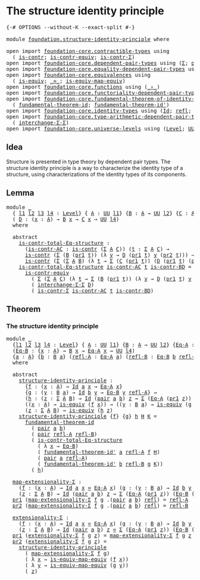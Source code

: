 # The structure identity principle

<pre class="Agda"><a id="45" class="Symbol">{-#</a> <a id="49" class="Keyword">OPTIONS</a> <a id="57" class="Pragma">--without-K</a> <a id="69" class="Pragma">--exact-split</a> <a id="83" class="Symbol">#-}</a>

<a id="88" class="Keyword">module</a> <a id="95" href="foundation.structure-identity-principle.html" class="Module">foundation.structure-identity-principle</a> <a id="135" class="Keyword">where</a>

<a id="142" class="Keyword">open</a> <a id="147" class="Keyword">import</a> <a id="154" href="foundation-core.contractible-types.html" class="Module">foundation-core.contractible-types</a> <a id="189" class="Keyword">using</a>
  <a id="197" class="Symbol">(</a> <a id="199" href="foundation-core.contractible-types.html#992" class="Function">is-contr</a><a id="207" class="Symbol">;</a> <a id="209" href="foundation-core.contractible-types.html#3297" class="Function">is-contr-equiv</a><a id="223" class="Symbol">;</a> <a id="225" href="foundation-core.contractible-types.html#6252" class="Function">is-contr-Σ</a><a id="235" class="Symbol">)</a>
<a id="237" class="Keyword">open</a> <a id="242" class="Keyword">import</a> <a id="249" href="foundation-core.dependent-pair-types.html" class="Module">foundation-core.dependent-pair-types</a> <a id="286" class="Keyword">using</a> <a id="292" class="Symbol">(</a><a id="293" href="foundation-core.dependent-pair-types.html#502" class="Record">Σ</a><a id="294" class="Symbol">;</a> <a id="296" href="foundation-core.dependent-pair-types.html#575" class="InductiveConstructor">pair</a><a id="300" class="Symbol">;</a> <a id="302" href="foundation-core.dependent-pair-types.html#592" class="Field">pr1</a><a id="305" class="Symbol">;</a> <a id="307" href="foundation-core.dependent-pair-types.html#604" class="Field">pr2</a><a id="310" class="Symbol">)</a>
<a id="312" class="Keyword">open</a> <a id="317" class="Keyword">import</a> <a id="324" href="foundation-core.equality-dependent-pair-types.html" class="Module">foundation-core.equality-dependent-pair-types</a> <a id="370" class="Keyword">using</a> <a id="376" class="Symbol">(</a><a id="377" href="foundation-core.equality-dependent-pair-types.html#1194" class="Function">pair-eq-Σ</a><a id="386" class="Symbol">)</a>
<a id="388" class="Keyword">open</a> <a id="393" class="Keyword">import</a> <a id="400" href="foundation-core.equivalences.html" class="Module">foundation-core.equivalences</a> <a id="429" class="Keyword">using</a>
  <a id="437" class="Symbol">(</a> <a id="439" href="foundation-core.equivalences.html#1542" class="Function">is-equiv</a><a id="447" class="Symbol">;</a> <a id="449" href="foundation-core.equivalences.html#1607" class="Function Operator">_≃_</a><a id="452" class="Symbol">;</a> <a id="454" href="foundation-core.equivalences.html#1862" class="Function">is-equiv-map-equiv</a><a id="472" class="Symbol">)</a>
<a id="474" class="Keyword">open</a> <a id="479" class="Keyword">import</a> <a id="486" href="foundation-core.functions.html" class="Module">foundation-core.functions</a> <a id="512" class="Keyword">using</a> <a id="518" class="Symbol">(</a><a id="519" href="foundation-core.functions.html#407" class="Function Operator">_∘_</a><a id="522" class="Symbol">)</a>
<a id="524" class="Keyword">open</a> <a id="529" class="Keyword">import</a> <a id="536" href="foundation-core.functoriality-dependent-pair-types.html" class="Module">foundation-core.functoriality-dependent-pair-types</a> <a id="587" class="Keyword">using</a> <a id="593" class="Symbol">(</a><a id="594" href="foundation-core.functoriality-dependent-pair-types.html#2434" class="Function">map-Σ</a><a id="599" class="Symbol">)</a>
<a id="601" class="Keyword">open</a> <a id="606" class="Keyword">import</a> <a id="613" href="foundation-core.fundamental-theorem-of-identity-types.html" class="Module">foundation-core.fundamental-theorem-of-identity-types</a> <a id="667" class="Keyword">using</a>
  <a id="675" class="Symbol">(</a> <a id="677" href="foundation-core.fundamental-theorem-of-identity-types.html#1888" class="Function">fundamental-theorem-id</a><a id="699" class="Symbol">;</a> <a id="701" href="foundation-core.fundamental-theorem-of-identity-types.html#2160" class="Function">fundamental-theorem-id&#39;</a><a id="724" class="Symbol">)</a>
<a id="726" class="Keyword">open</a> <a id="731" class="Keyword">import</a> <a id="738" href="foundation-core.identity-types.html" class="Module">foundation-core.identity-types</a> <a id="769" class="Keyword">using</a> <a id="775" class="Symbol">(</a><a id="776" href="foundation-core.identity-types.html#1754" class="Datatype">Id</a><a id="778" class="Symbol">;</a> <a id="780" href="foundation-core.identity-types.html#1807" class="InductiveConstructor">refl</a><a id="784" class="Symbol">;</a> <a id="786" href="foundation-core.identity-types.html#5747" class="Function">tr</a><a id="788" class="Symbol">)</a>
<a id="790" class="Keyword">open</a> <a id="795" class="Keyword">import</a> <a id="802" href="foundation-core.type-arithmetic-dependent-pair-types.html" class="Module">foundation-core.type-arithmetic-dependent-pair-types</a> <a id="855" class="Keyword">using</a>
  <a id="863" class="Symbol">(</a> <a id="865" href="foundation-core.type-arithmetic-dependent-pair-types.html#8847" class="Function">interchange-Σ-Σ</a><a id="880" class="Symbol">)</a>
<a id="882" class="Keyword">open</a> <a id="887" class="Keyword">import</a> <a id="894" href="foundation-core.universe-levels.html" class="Module">foundation-core.universe-levels</a> <a id="926" class="Keyword">using</a> <a id="932" class="Symbol">(</a><a id="933" href="Agda.Primitive.html#597" class="Postulate">Level</a><a id="938" class="Symbol">;</a> <a id="940" href="foundation-core.universe-levels.html#222" class="Primitive">UU</a><a id="942" class="Symbol">)</a>
</pre>
## Idea

Structure is presented in type theory by dependent pair types. The structure identity principle is a way to characterize the identity type of a structure, using characterizations of the identity types of its components.

## Lemma

<pre class="Agda"><a id="1197" class="Keyword">module</a> <a id="1204" href="foundation.structure-identity-principle.html#1204" class="Module">_</a>
  <a id="1208" class="Symbol">{</a> <a id="1210" href="foundation.structure-identity-principle.html#1210" class="Bound">l1</a> <a id="1213" href="foundation.structure-identity-principle.html#1213" class="Bound">l2</a> <a id="1216" href="foundation.structure-identity-principle.html#1216" class="Bound">l3</a> <a id="1219" href="foundation.structure-identity-principle.html#1219" class="Bound">l4</a> <a id="1222" class="Symbol">:</a> <a id="1224" href="Agda.Primitive.html#597" class="Postulate">Level</a><a id="1229" class="Symbol">}</a> <a id="1231" class="Symbol">{</a> <a id="1233" href="foundation.structure-identity-principle.html#1233" class="Bound">A</a> <a id="1235" class="Symbol">:</a> <a id="1237" href="foundation-core.universe-levels.html#222" class="Primitive">UU</a> <a id="1240" href="foundation.structure-identity-principle.html#1210" class="Bound">l1</a><a id="1242" class="Symbol">}</a> <a id="1244" class="Symbol">{</a><a id="1245" href="foundation.structure-identity-principle.html#1245" class="Bound">B</a> <a id="1247" class="Symbol">:</a> <a id="1249" href="foundation.structure-identity-principle.html#1233" class="Bound">A</a> <a id="1251" class="Symbol">→</a> <a id="1253" href="foundation-core.universe-levels.html#222" class="Primitive">UU</a> <a id="1256" href="foundation.structure-identity-principle.html#1213" class="Bound">l2</a><a id="1258" class="Symbol">}</a> <a id="1260" class="Symbol">{</a><a id="1261" href="foundation.structure-identity-principle.html#1261" class="Bound">C</a> <a id="1263" class="Symbol">:</a> <a id="1265" href="foundation.structure-identity-principle.html#1233" class="Bound">A</a> <a id="1267" class="Symbol">→</a> <a id="1269" href="foundation-core.universe-levels.html#222" class="Primitive">UU</a> <a id="1272" href="foundation.structure-identity-principle.html#1216" class="Bound">l3</a><a id="1274" class="Symbol">}</a>
  <a id="1278" class="Symbol">(</a> <a id="1280" href="foundation.structure-identity-principle.html#1280" class="Bound">D</a> <a id="1282" class="Symbol">:</a> <a id="1284" class="Symbol">(</a><a id="1285" href="foundation.structure-identity-principle.html#1285" class="Bound">x</a> <a id="1287" class="Symbol">:</a> <a id="1289" href="foundation.structure-identity-principle.html#1233" class="Bound">A</a><a id="1290" class="Symbol">)</a> <a id="1292" class="Symbol">→</a> <a id="1294" href="foundation.structure-identity-principle.html#1245" class="Bound">B</a> <a id="1296" href="foundation.structure-identity-principle.html#1285" class="Bound">x</a> <a id="1298" class="Symbol">→</a> <a id="1300" href="foundation.structure-identity-principle.html#1261" class="Bound">C</a> <a id="1302" href="foundation.structure-identity-principle.html#1285" class="Bound">x</a> <a id="1304" class="Symbol">→</a> <a id="1306" href="foundation-core.universe-levels.html#222" class="Primitive">UU</a> <a id="1309" href="foundation.structure-identity-principle.html#1219" class="Bound">l4</a><a id="1311" class="Symbol">)</a>
  <a id="1315" class="Keyword">where</a>
    
  <a id="1328" class="Keyword">abstract</a>
    <a id="1341" href="foundation.structure-identity-principle.html#1341" class="Function">is-contr-total-Eq-structure</a> <a id="1369" class="Symbol">:</a>
      <a id="1377" class="Symbol">(</a><a id="1378" href="foundation.structure-identity-principle.html#1378" class="Bound">is-contr-AC</a> <a id="1390" class="Symbol">:</a> <a id="1392" href="foundation-core.contractible-types.html#992" class="Function">is-contr</a> <a id="1401" class="Symbol">(</a><a id="1402" href="foundation-core.dependent-pair-types.html#502" class="Record">Σ</a> <a id="1404" href="foundation.structure-identity-principle.html#1233" class="Bound">A</a> <a id="1406" href="foundation.structure-identity-principle.html#1261" class="Bound">C</a><a id="1407" class="Symbol">))</a> <a id="1410" class="Symbol">(</a><a id="1411" href="foundation.structure-identity-principle.html#1411" class="Bound">t</a> <a id="1413" class="Symbol">:</a> <a id="1415" href="foundation-core.dependent-pair-types.html#502" class="Record">Σ</a> <a id="1417" href="foundation.structure-identity-principle.html#1233" class="Bound">A</a> <a id="1419" href="foundation.structure-identity-principle.html#1261" class="Bound">C</a><a id="1420" class="Symbol">)</a> <a id="1422" class="Symbol">→</a>
      <a id="1430" href="foundation-core.contractible-types.html#992" class="Function">is-contr</a> <a id="1439" class="Symbol">(</a><a id="1440" href="foundation-core.dependent-pair-types.html#502" class="Record">Σ</a> <a id="1442" class="Symbol">(</a><a id="1443" href="foundation.structure-identity-principle.html#1245" class="Bound">B</a> <a id="1445" class="Symbol">(</a><a id="1446" href="foundation-core.dependent-pair-types.html#592" class="Field">pr1</a> <a id="1450" href="foundation.structure-identity-principle.html#1411" class="Bound">t</a><a id="1451" class="Symbol">))</a> <a id="1454" class="Symbol">(λ</a> <a id="1457" href="foundation.structure-identity-principle.html#1457" class="Bound">y</a> <a id="1459" class="Symbol">→</a> <a id="1461" href="foundation.structure-identity-principle.html#1280" class="Bound">D</a> <a id="1463" class="Symbol">(</a><a id="1464" href="foundation-core.dependent-pair-types.html#592" class="Field">pr1</a> <a id="1468" href="foundation.structure-identity-principle.html#1411" class="Bound">t</a><a id="1469" class="Symbol">)</a> <a id="1471" href="foundation.structure-identity-principle.html#1457" class="Bound">y</a> <a id="1473" class="Symbol">(</a><a id="1474" href="foundation-core.dependent-pair-types.html#604" class="Field">pr2</a> <a id="1478" href="foundation.structure-identity-principle.html#1411" class="Bound">t</a><a id="1479" class="Symbol">)))</a> <a id="1483" class="Symbol">→</a>
      <a id="1491" href="foundation-core.contractible-types.html#992" class="Function">is-contr</a> <a id="1500" class="Symbol">(</a><a id="1501" href="foundation-core.dependent-pair-types.html#502" class="Record">Σ</a> <a id="1503" class="Symbol">(</a><a id="1504" href="foundation-core.dependent-pair-types.html#502" class="Record">Σ</a> <a id="1506" href="foundation.structure-identity-principle.html#1233" class="Bound">A</a> <a id="1508" href="foundation.structure-identity-principle.html#1245" class="Bound">B</a><a id="1509" class="Symbol">)</a> <a id="1511" class="Symbol">(λ</a> <a id="1514" href="foundation.structure-identity-principle.html#1514" class="Bound">t</a> <a id="1516" class="Symbol">→</a> <a id="1518" href="foundation-core.dependent-pair-types.html#502" class="Record">Σ</a> <a id="1520" class="Symbol">(</a><a id="1521" href="foundation.structure-identity-principle.html#1261" class="Bound">C</a> <a id="1523" class="Symbol">(</a><a id="1524" href="foundation-core.dependent-pair-types.html#592" class="Field">pr1</a> <a id="1528" href="foundation.structure-identity-principle.html#1514" class="Bound">t</a><a id="1529" class="Symbol">))</a> <a id="1532" class="Symbol">(</a><a id="1533" href="foundation.structure-identity-principle.html#1280" class="Bound">D</a> <a id="1535" class="Symbol">(</a><a id="1536" href="foundation-core.dependent-pair-types.html#592" class="Field">pr1</a> <a id="1540" href="foundation.structure-identity-principle.html#1514" class="Bound">t</a><a id="1541" class="Symbol">)</a> <a id="1543" class="Symbol">(</a><a id="1544" href="foundation-core.dependent-pair-types.html#604" class="Field">pr2</a> <a id="1548" href="foundation.structure-identity-principle.html#1514" class="Bound">t</a><a id="1549" class="Symbol">))))</a>
    <a id="1558" href="foundation.structure-identity-principle.html#1341" class="Function">is-contr-total-Eq-structure</a> <a id="1586" href="foundation.structure-identity-principle.html#1586" class="Bound">is-contr-AC</a> <a id="1598" href="foundation.structure-identity-principle.html#1598" class="Bound">t</a> <a id="1600" href="foundation.structure-identity-principle.html#1600" class="Bound">is-contr-BD</a> <a id="1612" class="Symbol">=</a>
      <a id="1620" href="foundation-core.contractible-types.html#3297" class="Function">is-contr-equiv</a>
        <a id="1643" class="Symbol">(</a> <a id="1645" href="foundation-core.dependent-pair-types.html#502" class="Record">Σ</a> <a id="1647" class="Symbol">(</a><a id="1648" href="foundation-core.dependent-pair-types.html#502" class="Record">Σ</a> <a id="1650" href="foundation.structure-identity-principle.html#1233" class="Bound">A</a> <a id="1652" href="foundation.structure-identity-principle.html#1261" class="Bound">C</a><a id="1653" class="Symbol">)</a> <a id="1655" class="Symbol">(λ</a> <a id="1658" href="foundation.structure-identity-principle.html#1658" class="Bound">t</a> <a id="1660" class="Symbol">→</a> <a id="1662" href="foundation-core.dependent-pair-types.html#502" class="Record">Σ</a> <a id="1664" class="Symbol">(</a><a id="1665" href="foundation.structure-identity-principle.html#1245" class="Bound">B</a> <a id="1667" class="Symbol">(</a><a id="1668" href="foundation-core.dependent-pair-types.html#592" class="Field">pr1</a> <a id="1672" href="foundation.structure-identity-principle.html#1658" class="Bound">t</a><a id="1673" class="Symbol">))</a> <a id="1676" class="Symbol">(λ</a> <a id="1679" href="foundation.structure-identity-principle.html#1679" class="Bound">y</a> <a id="1681" class="Symbol">→</a> <a id="1683" href="foundation.structure-identity-principle.html#1280" class="Bound">D</a> <a id="1685" class="Symbol">(</a><a id="1686" href="foundation-core.dependent-pair-types.html#592" class="Field">pr1</a> <a id="1690" href="foundation.structure-identity-principle.html#1658" class="Bound">t</a><a id="1691" class="Symbol">)</a> <a id="1693" href="foundation.structure-identity-principle.html#1679" class="Bound">y</a> <a id="1695" class="Symbol">(</a><a id="1696" href="foundation-core.dependent-pair-types.html#604" class="Field">pr2</a> <a id="1700" href="foundation.structure-identity-principle.html#1658" class="Bound">t</a><a id="1701" class="Symbol">))))</a>
        <a id="1714" class="Symbol">(</a> <a id="1716" href="foundation-core.type-arithmetic-dependent-pair-types.html#8847" class="Function">interchange-Σ-Σ</a> <a id="1732" href="foundation.structure-identity-principle.html#1280" class="Bound">D</a><a id="1733" class="Symbol">)</a>
        <a id="1743" class="Symbol">(</a> <a id="1745" href="foundation-core.contractible-types.html#6252" class="Function">is-contr-Σ</a> <a id="1756" href="foundation.structure-identity-principle.html#1586" class="Bound">is-contr-AC</a> <a id="1768" href="foundation.structure-identity-principle.html#1598" class="Bound">t</a> <a id="1770" href="foundation.structure-identity-principle.html#1600" class="Bound">is-contr-BD</a><a id="1781" class="Symbol">)</a>
</pre>
## Theorem

### The structure identity principle

<pre class="Agda"><a id="1846" class="Keyword">module</a> <a id="1853" href="foundation.structure-identity-principle.html#1853" class="Module">_</a>
  <a id="1857" class="Symbol">{</a><a id="1858" href="foundation.structure-identity-principle.html#1858" class="Bound">l1</a> <a id="1861" href="foundation.structure-identity-principle.html#1861" class="Bound">l2</a> <a id="1864" href="foundation.structure-identity-principle.html#1864" class="Bound">l3</a> <a id="1867" href="foundation.structure-identity-principle.html#1867" class="Bound">l4</a> <a id="1870" class="Symbol">:</a> <a id="1872" href="Agda.Primitive.html#597" class="Postulate">Level</a><a id="1877" class="Symbol">}</a> <a id="1879" class="Symbol">{</a> <a id="1881" href="foundation.structure-identity-principle.html#1881" class="Bound">A</a> <a id="1883" class="Symbol">:</a> <a id="1885" href="foundation-core.universe-levels.html#222" class="Primitive">UU</a> <a id="1888" href="foundation.structure-identity-principle.html#1858" class="Bound">l1</a><a id="1890" class="Symbol">}</a> <a id="1892" class="Symbol">{</a><a id="1893" href="foundation.structure-identity-principle.html#1893" class="Bound">B</a> <a id="1895" class="Symbol">:</a> <a id="1897" href="foundation.structure-identity-principle.html#1881" class="Bound">A</a> <a id="1899" class="Symbol">→</a> <a id="1901" href="foundation-core.universe-levels.html#222" class="Primitive">UU</a> <a id="1904" href="foundation.structure-identity-principle.html#1861" class="Bound">l2</a><a id="1906" class="Symbol">}</a> <a id="1908" class="Symbol">{</a><a id="1909" href="foundation.structure-identity-principle.html#1909" class="Bound">Eq-A</a> <a id="1914" class="Symbol">:</a> <a id="1916" href="foundation.structure-identity-principle.html#1881" class="Bound">A</a> <a id="1918" class="Symbol">→</a> <a id="1920" href="foundation-core.universe-levels.html#222" class="Primitive">UU</a> <a id="1923" href="foundation.structure-identity-principle.html#1864" class="Bound">l3</a><a id="1925" class="Symbol">}</a>
  <a id="1929" class="Symbol">(</a><a id="1930" href="foundation.structure-identity-principle.html#1930" class="Bound">Eq-B</a> <a id="1935" class="Symbol">:</a> <a id="1937" class="Symbol">{</a><a id="1938" href="foundation.structure-identity-principle.html#1938" class="Bound">x</a> <a id="1940" class="Symbol">:</a> <a id="1942" href="foundation.structure-identity-principle.html#1881" class="Bound">A</a><a id="1943" class="Symbol">}</a> <a id="1945" class="Symbol">→</a> <a id="1947" href="foundation.structure-identity-principle.html#1893" class="Bound">B</a> <a id="1949" href="foundation.structure-identity-principle.html#1938" class="Bound">x</a> <a id="1951" class="Symbol">→</a> <a id="1953" href="foundation.structure-identity-principle.html#1909" class="Bound">Eq-A</a> <a id="1958" href="foundation.structure-identity-principle.html#1938" class="Bound">x</a> <a id="1960" class="Symbol">→</a> <a id="1962" href="foundation-core.universe-levels.html#222" class="Primitive">UU</a> <a id="1965" href="foundation.structure-identity-principle.html#1867" class="Bound">l4</a><a id="1967" class="Symbol">)</a>
  <a id="1971" class="Symbol">{</a><a id="1972" href="foundation.structure-identity-principle.html#1972" class="Bound">a</a> <a id="1974" class="Symbol">:</a> <a id="1976" href="foundation.structure-identity-principle.html#1881" class="Bound">A</a><a id="1977" class="Symbol">}</a> <a id="1979" class="Symbol">{</a><a id="1980" href="foundation.structure-identity-principle.html#1980" class="Bound">b</a> <a id="1982" class="Symbol">:</a> <a id="1984" href="foundation.structure-identity-principle.html#1893" class="Bound">B</a> <a id="1986" href="foundation.structure-identity-principle.html#1972" class="Bound">a</a><a id="1987" class="Symbol">}</a> <a id="1989" class="Symbol">(</a><a id="1990" href="foundation.structure-identity-principle.html#1990" class="Bound">refl-A</a> <a id="1997" class="Symbol">:</a> <a id="1999" href="foundation.structure-identity-principle.html#1909" class="Bound">Eq-A</a> <a id="2004" href="foundation.structure-identity-principle.html#1972" class="Bound">a</a><a id="2005" class="Symbol">)</a> <a id="2007" class="Symbol">(</a><a id="2008" href="foundation.structure-identity-principle.html#2008" class="Bound">refl-B</a> <a id="2015" class="Symbol">:</a> <a id="2017" href="foundation.structure-identity-principle.html#1930" class="Bound">Eq-B</a> <a id="2022" href="foundation.structure-identity-principle.html#1980" class="Bound">b</a> <a id="2024" href="foundation.structure-identity-principle.html#1990" class="Bound">refl-A</a><a id="2030" class="Symbol">)</a>
  <a id="2034" class="Keyword">where</a>

  <a id="2043" class="Keyword">abstract</a>
    <a id="2056" href="foundation.structure-identity-principle.html#2056" class="Function">structure-identity-principle</a> <a id="2085" class="Symbol">:</a>
      <a id="2093" class="Symbol">{</a><a id="2094" href="foundation.structure-identity-principle.html#2094" class="Bound">f</a> <a id="2096" class="Symbol">:</a> <a id="2098" class="Symbol">(</a><a id="2099" href="foundation.structure-identity-principle.html#2099" class="Bound">x</a> <a id="2101" class="Symbol">:</a> <a id="2103" href="foundation.structure-identity-principle.html#1881" class="Bound">A</a><a id="2104" class="Symbol">)</a> <a id="2106" class="Symbol">→</a> <a id="2108" href="foundation-core.identity-types.html#1754" class="Datatype">Id</a> <a id="2111" href="foundation.structure-identity-principle.html#1972" class="Bound">a</a> <a id="2113" href="foundation.structure-identity-principle.html#2099" class="Bound">x</a> <a id="2115" class="Symbol">→</a> <a id="2117" href="foundation.structure-identity-principle.html#1909" class="Bound">Eq-A</a> <a id="2122" href="foundation.structure-identity-principle.html#2099" class="Bound">x</a><a id="2123" class="Symbol">}</a>
      <a id="2131" class="Symbol">{</a><a id="2132" href="foundation.structure-identity-principle.html#2132" class="Bound">g</a> <a id="2134" class="Symbol">:</a> <a id="2136" class="Symbol">(</a><a id="2137" href="foundation.structure-identity-principle.html#2137" class="Bound">y</a> <a id="2139" class="Symbol">:</a> <a id="2141" href="foundation.structure-identity-principle.html#1893" class="Bound">B</a> <a id="2143" href="foundation.structure-identity-principle.html#1972" class="Bound">a</a><a id="2144" class="Symbol">)</a> <a id="2146" class="Symbol">→</a> <a id="2148" href="foundation-core.identity-types.html#1754" class="Datatype">Id</a> <a id="2151" href="foundation.structure-identity-principle.html#1980" class="Bound">b</a> <a id="2153" href="foundation.structure-identity-principle.html#2137" class="Bound">y</a> <a id="2155" class="Symbol">→</a> <a id="2157" href="foundation.structure-identity-principle.html#1930" class="Bound">Eq-B</a> <a id="2162" href="foundation.structure-identity-principle.html#2137" class="Bound">y</a> <a id="2164" href="foundation.structure-identity-principle.html#1990" class="Bound">refl-A</a><a id="2170" class="Symbol">}</a> <a id="2172" class="Symbol">→</a>
      <a id="2180" class="Symbol">(</a><a id="2181" href="foundation.structure-identity-principle.html#2181" class="Bound">h</a> <a id="2183" class="Symbol">:</a> <a id="2185" class="Symbol">(</a><a id="2186" href="foundation.structure-identity-principle.html#2186" class="Bound">z</a> <a id="2188" class="Symbol">:</a> <a id="2190" href="foundation-core.dependent-pair-types.html#502" class="Record">Σ</a> <a id="2192" href="foundation.structure-identity-principle.html#1881" class="Bound">A</a> <a id="2194" href="foundation.structure-identity-principle.html#1893" class="Bound">B</a><a id="2195" class="Symbol">)</a> <a id="2197" class="Symbol">→</a> <a id="2199" href="foundation-core.identity-types.html#1754" class="Datatype">Id</a> <a id="2202" class="Symbol">(</a><a id="2203" href="foundation-core.dependent-pair-types.html#575" class="InductiveConstructor">pair</a> <a id="2208" href="foundation.structure-identity-principle.html#1972" class="Bound">a</a> <a id="2210" href="foundation.structure-identity-principle.html#1980" class="Bound">b</a><a id="2211" class="Symbol">)</a> <a id="2213" href="foundation.structure-identity-principle.html#2186" class="Bound">z</a> <a id="2215" class="Symbol">→</a> <a id="2217" href="foundation-core.dependent-pair-types.html#502" class="Record">Σ</a> <a id="2219" class="Symbol">(</a><a id="2220" href="foundation.structure-identity-principle.html#1909" class="Bound">Eq-A</a> <a id="2225" class="Symbol">(</a><a id="2226" href="foundation-core.dependent-pair-types.html#592" class="Field">pr1</a> <a id="2230" href="foundation.structure-identity-principle.html#2186" class="Bound">z</a><a id="2231" class="Symbol">))</a> <a id="2234" class="Symbol">(</a><a id="2235" href="foundation.structure-identity-principle.html#1930" class="Bound">Eq-B</a> <a id="2240" class="Symbol">(</a><a id="2241" href="foundation-core.dependent-pair-types.html#604" class="Field">pr2</a> <a id="2245" href="foundation.structure-identity-principle.html#2186" class="Bound">z</a><a id="2246" class="Symbol">)))</a> <a id="2250" class="Symbol">→</a>
      <a id="2258" class="Symbol">((</a><a id="2260" href="foundation.structure-identity-principle.html#2260" class="Bound">x</a> <a id="2262" class="Symbol">:</a> <a id="2264" href="foundation.structure-identity-principle.html#1881" class="Bound">A</a><a id="2265" class="Symbol">)</a> <a id="2267" class="Symbol">→</a> <a id="2269" href="foundation-core.equivalences.html#1542" class="Function">is-equiv</a> <a id="2278" class="Symbol">(</a><a id="2279" href="foundation.structure-identity-principle.html#2094" class="Bound">f</a> <a id="2281" href="foundation.structure-identity-principle.html#2260" class="Bound">x</a><a id="2282" class="Symbol">))</a> <a id="2285" class="Symbol">→</a> <a id="2287" class="Symbol">((</a><a id="2289" href="foundation.structure-identity-principle.html#2289" class="Bound">y</a> <a id="2291" class="Symbol">:</a> <a id="2293" href="foundation.structure-identity-principle.html#1893" class="Bound">B</a> <a id="2295" href="foundation.structure-identity-principle.html#1972" class="Bound">a</a><a id="2296" class="Symbol">)</a> <a id="2298" class="Symbol">→</a> <a id="2300" href="foundation-core.equivalences.html#1542" class="Function">is-equiv</a> <a id="2309" class="Symbol">(</a><a id="2310" href="foundation.structure-identity-principle.html#2132" class="Bound">g</a> <a id="2312" href="foundation.structure-identity-principle.html#2289" class="Bound">y</a><a id="2313" class="Symbol">))</a> <a id="2316" class="Symbol">→</a>
      <a id="2324" class="Symbol">(</a><a id="2325" href="foundation.structure-identity-principle.html#2325" class="Bound">z</a> <a id="2327" class="Symbol">:</a> <a id="2329" href="foundation-core.dependent-pair-types.html#502" class="Record">Σ</a> <a id="2331" href="foundation.structure-identity-principle.html#1881" class="Bound">A</a> <a id="2333" href="foundation.structure-identity-principle.html#1893" class="Bound">B</a><a id="2334" class="Symbol">)</a> <a id="2336" class="Symbol">→</a> <a id="2338" href="foundation-core.equivalences.html#1542" class="Function">is-equiv</a> <a id="2347" class="Symbol">(</a><a id="2348" href="foundation.structure-identity-principle.html#2181" class="Bound">h</a> <a id="2350" href="foundation.structure-identity-principle.html#2325" class="Bound">z</a><a id="2351" class="Symbol">)</a>
    <a id="2357" href="foundation.structure-identity-principle.html#2056" class="Function">structure-identity-principle</a> <a id="2386" class="Symbol">{</a><a id="2387" href="foundation.structure-identity-principle.html#2387" class="Bound">f</a><a id="2388" class="Symbol">}</a> <a id="2390" class="Symbol">{</a><a id="2391" href="foundation.structure-identity-principle.html#2391" class="Bound">g</a><a id="2392" class="Symbol">}</a> <a id="2394" href="foundation.structure-identity-principle.html#2394" class="Bound">h</a> <a id="2396" href="foundation.structure-identity-principle.html#2396" class="Bound">H</a> <a id="2398" href="foundation.structure-identity-principle.html#2398" class="Bound">K</a> <a id="2400" class="Symbol">=</a>
      <a id="2408" href="foundation-core.fundamental-theorem-of-identity-types.html#1888" class="Function">fundamental-theorem-id</a>
        <a id="2439" class="Symbol">(</a> <a id="2441" href="foundation-core.dependent-pair-types.html#575" class="InductiveConstructor">pair</a> <a id="2446" href="foundation.structure-identity-principle.html#1972" class="Bound">a</a> <a id="2448" href="foundation.structure-identity-principle.html#1980" class="Bound">b</a><a id="2449" class="Symbol">)</a>
        <a id="2459" class="Symbol">(</a> <a id="2461" href="foundation-core.dependent-pair-types.html#575" class="InductiveConstructor">pair</a> <a id="2466" href="foundation.structure-identity-principle.html#1990" class="Bound">refl-A</a> <a id="2473" href="foundation.structure-identity-principle.html#2008" class="Bound">refl-B</a><a id="2479" class="Symbol">)</a>
        <a id="2489" class="Symbol">(</a> <a id="2491" href="foundation.structure-identity-principle.html#1341" class="Function">is-contr-total-Eq-structure</a>
          <a id="2529" class="Symbol">(</a> <a id="2531" class="Symbol">λ</a> <a id="2533" href="foundation.structure-identity-principle.html#2533" class="Bound">x</a> <a id="2535" class="Symbol">→</a> <a id="2537" href="foundation.structure-identity-principle.html#1930" class="Bound">Eq-B</a><a id="2541" class="Symbol">)</a>
          <a id="2553" class="Symbol">(</a> <a id="2555" href="foundation-core.fundamental-theorem-of-identity-types.html#2160" class="Function">fundamental-theorem-id&#39;</a> <a id="2579" href="foundation.structure-identity-principle.html#1972" class="Bound">a</a> <a id="2581" href="foundation.structure-identity-principle.html#1990" class="Bound">refl-A</a> <a id="2588" href="foundation.structure-identity-principle.html#2387" class="Bound">f</a> <a id="2590" href="foundation.structure-identity-principle.html#2396" class="Bound">H</a><a id="2591" class="Symbol">)</a>
          <a id="2603" class="Symbol">(</a> <a id="2605" href="foundation-core.dependent-pair-types.html#575" class="InductiveConstructor">pair</a> <a id="2610" href="foundation.structure-identity-principle.html#1972" class="Bound">a</a> <a id="2612" href="foundation.structure-identity-principle.html#1990" class="Bound">refl-A</a><a id="2618" class="Symbol">)</a>
          <a id="2630" class="Symbol">(</a> <a id="2632" href="foundation-core.fundamental-theorem-of-identity-types.html#2160" class="Function">fundamental-theorem-id&#39;</a> <a id="2656" href="foundation.structure-identity-principle.html#1980" class="Bound">b</a> <a id="2658" href="foundation.structure-identity-principle.html#2008" class="Bound">refl-B</a> <a id="2665" href="foundation.structure-identity-principle.html#2391" class="Bound">g</a> <a id="2667" href="foundation.structure-identity-principle.html#2398" class="Bound">K</a><a id="2668" class="Symbol">))</a>
        <a id="2679" class="Symbol">(</a> <a id="2681" href="foundation.structure-identity-principle.html#2394" class="Bound">h</a><a id="2682" class="Symbol">)</a>

  <a id="2687" href="foundation.structure-identity-principle.html#2687" class="Function">map-extensionality-Σ</a> <a id="2708" class="Symbol">:</a>
    <a id="2714" class="Symbol">(</a><a id="2715" href="foundation.structure-identity-principle.html#2715" class="Bound">f</a> <a id="2717" class="Symbol">:</a> <a id="2719" class="Symbol">(</a><a id="2720" href="foundation.structure-identity-principle.html#2720" class="Bound">x</a> <a id="2722" class="Symbol">:</a> <a id="2724" href="foundation.structure-identity-principle.html#1881" class="Bound">A</a><a id="2725" class="Symbol">)</a> <a id="2727" class="Symbol">→</a> <a id="2729" href="foundation-core.identity-types.html#1754" class="Datatype">Id</a> <a id="2732" href="foundation.structure-identity-principle.html#1972" class="Bound">a</a> <a id="2734" href="foundation.structure-identity-principle.html#2720" class="Bound">x</a> <a id="2736" href="foundation-core.equivalences.html#1607" class="Function Operator">≃</a> <a id="2738" href="foundation.structure-identity-principle.html#1909" class="Bound">Eq-A</a> <a id="2743" href="foundation.structure-identity-principle.html#2720" class="Bound">x</a><a id="2744" class="Symbol">)</a> <a id="2746" class="Symbol">(</a><a id="2747" href="foundation.structure-identity-principle.html#2747" class="Bound">g</a> <a id="2749" class="Symbol">:</a> <a id="2751" class="Symbol">(</a><a id="2752" href="foundation.structure-identity-principle.html#2752" class="Bound">y</a> <a id="2754" class="Symbol">:</a> <a id="2756" href="foundation.structure-identity-principle.html#1893" class="Bound">B</a> <a id="2758" href="foundation.structure-identity-principle.html#1972" class="Bound">a</a><a id="2759" class="Symbol">)</a> <a id="2761" class="Symbol">→</a> <a id="2763" href="foundation-core.identity-types.html#1754" class="Datatype">Id</a> <a id="2766" href="foundation.structure-identity-principle.html#1980" class="Bound">b</a> <a id="2768" href="foundation.structure-identity-principle.html#2752" class="Bound">y</a> <a id="2770" href="foundation-core.equivalences.html#1607" class="Function Operator">≃</a> <a id="2772" href="foundation.structure-identity-principle.html#1930" class="Bound">Eq-B</a> <a id="2777" href="foundation.structure-identity-principle.html#2752" class="Bound">y</a> <a id="2779" href="foundation.structure-identity-principle.html#1990" class="Bound">refl-A</a><a id="2785" class="Symbol">)</a> <a id="2787" class="Symbol">→</a>
    <a id="2793" class="Symbol">(</a><a id="2794" href="foundation.structure-identity-principle.html#2794" class="Bound">z</a> <a id="2796" class="Symbol">:</a> <a id="2798" href="foundation-core.dependent-pair-types.html#502" class="Record">Σ</a> <a id="2800" href="foundation.structure-identity-principle.html#1881" class="Bound">A</a> <a id="2802" href="foundation.structure-identity-principle.html#1893" class="Bound">B</a><a id="2803" class="Symbol">)</a> <a id="2805" class="Symbol">→</a> <a id="2807" href="foundation-core.identity-types.html#1754" class="Datatype">Id</a> <a id="2810" class="Symbol">(</a><a id="2811" href="foundation-core.dependent-pair-types.html#575" class="InductiveConstructor">pair</a> <a id="2816" href="foundation.structure-identity-principle.html#1972" class="Bound">a</a> <a id="2818" href="foundation.structure-identity-principle.html#1980" class="Bound">b</a><a id="2819" class="Symbol">)</a> <a id="2821" href="foundation.structure-identity-principle.html#2794" class="Bound">z</a> <a id="2823" class="Symbol">→</a> <a id="2825" href="foundation-core.dependent-pair-types.html#502" class="Record">Σ</a> <a id="2827" class="Symbol">(</a><a id="2828" href="foundation.structure-identity-principle.html#1909" class="Bound">Eq-A</a> <a id="2833" class="Symbol">(</a><a id="2834" href="foundation-core.dependent-pair-types.html#592" class="Field">pr1</a> <a id="2838" href="foundation.structure-identity-principle.html#2794" class="Bound">z</a><a id="2839" class="Symbol">))</a> <a id="2842" class="Symbol">(</a><a id="2843" href="foundation.structure-identity-principle.html#1930" class="Bound">Eq-B</a> <a id="2848" class="Symbol">(</a><a id="2849" href="foundation-core.dependent-pair-types.html#604" class="Field">pr2</a> <a id="2853" href="foundation.structure-identity-principle.html#2794" class="Bound">z</a><a id="2854" class="Symbol">))</a>
  <a id="2859" href="foundation-core.dependent-pair-types.html#592" class="Field">pr1</a> <a id="2863" class="Symbol">(</a><a id="2864" href="foundation.structure-identity-principle.html#2687" class="Function">map-extensionality-Σ</a> <a id="2885" href="foundation.structure-identity-principle.html#2885" class="Bound">f</a> <a id="2887" href="foundation.structure-identity-principle.html#2887" class="Bound">g</a> <a id="2889" class="DottedPattern Symbol">.(</a><a id="2891" href="foundation-core.dependent-pair-types.html#575" class="DottedPattern InductiveConstructor">pair</a> <a id="2896" href="foundation.structure-identity-principle.html#1972" class="DottedPattern Bound">a</a> <a id="2898" href="foundation.structure-identity-principle.html#1980" class="DottedPattern Bound">b</a><a id="2899" class="DottedPattern Symbol">)</a> <a id="2901" href="foundation-core.identity-types.html#1807" class="InductiveConstructor">refl</a><a id="2905" class="Symbol">)</a> <a id="2907" class="Symbol">=</a> <a id="2909" href="foundation.structure-identity-principle.html#1990" class="Bound">refl-A</a>
  <a id="2918" href="foundation-core.dependent-pair-types.html#604" class="Field">pr2</a> <a id="2922" class="Symbol">(</a><a id="2923" href="foundation.structure-identity-principle.html#2687" class="Function">map-extensionality-Σ</a> <a id="2944" href="foundation.structure-identity-principle.html#2944" class="Bound">f</a> <a id="2946" href="foundation.structure-identity-principle.html#2946" class="Bound">g</a> <a id="2948" class="DottedPattern Symbol">.(</a><a id="2950" href="foundation-core.dependent-pair-types.html#575" class="DottedPattern InductiveConstructor">pair</a> <a id="2955" href="foundation.structure-identity-principle.html#1972" class="DottedPattern Bound">a</a> <a id="2957" href="foundation.structure-identity-principle.html#1980" class="DottedPattern Bound">b</a><a id="2958" class="DottedPattern Symbol">)</a> <a id="2960" href="foundation-core.identity-types.html#1807" class="InductiveConstructor">refl</a><a id="2964" class="Symbol">)</a> <a id="2966" class="Symbol">=</a> <a id="2968" href="foundation.structure-identity-principle.html#2008" class="Bound">refl-B</a>
  
  <a id="2980" href="foundation.structure-identity-principle.html#2980" class="Function">extensionality-Σ</a> <a id="2997" class="Symbol">:</a>
    <a id="3003" class="Symbol">(</a><a id="3004" href="foundation.structure-identity-principle.html#3004" class="Bound">f</a> <a id="3006" class="Symbol">:</a> <a id="3008" class="Symbol">(</a><a id="3009" href="foundation.structure-identity-principle.html#3009" class="Bound">x</a> <a id="3011" class="Symbol">:</a> <a id="3013" href="foundation.structure-identity-principle.html#1881" class="Bound">A</a><a id="3014" class="Symbol">)</a> <a id="3016" class="Symbol">→</a> <a id="3018" href="foundation-core.identity-types.html#1754" class="Datatype">Id</a> <a id="3021" href="foundation.structure-identity-principle.html#1972" class="Bound">a</a> <a id="3023" href="foundation.structure-identity-principle.html#3009" class="Bound">x</a> <a id="3025" href="foundation-core.equivalences.html#1607" class="Function Operator">≃</a> <a id="3027" href="foundation.structure-identity-principle.html#1909" class="Bound">Eq-A</a> <a id="3032" href="foundation.structure-identity-principle.html#3009" class="Bound">x</a><a id="3033" class="Symbol">)</a> <a id="3035" class="Symbol">(</a><a id="3036" href="foundation.structure-identity-principle.html#3036" class="Bound">g</a> <a id="3038" class="Symbol">:</a> <a id="3040" class="Symbol">(</a><a id="3041" href="foundation.structure-identity-principle.html#3041" class="Bound">y</a> <a id="3043" class="Symbol">:</a> <a id="3045" href="foundation.structure-identity-principle.html#1893" class="Bound">B</a> <a id="3047" href="foundation.structure-identity-principle.html#1972" class="Bound">a</a><a id="3048" class="Symbol">)</a> <a id="3050" class="Symbol">→</a> <a id="3052" href="foundation-core.identity-types.html#1754" class="Datatype">Id</a> <a id="3055" href="foundation.structure-identity-principle.html#1980" class="Bound">b</a> <a id="3057" href="foundation.structure-identity-principle.html#3041" class="Bound">y</a> <a id="3059" href="foundation-core.equivalences.html#1607" class="Function Operator">≃</a> <a id="3061" href="foundation.structure-identity-principle.html#1930" class="Bound">Eq-B</a> <a id="3066" href="foundation.structure-identity-principle.html#3041" class="Bound">y</a> <a id="3068" href="foundation.structure-identity-principle.html#1990" class="Bound">refl-A</a><a id="3074" class="Symbol">)</a> <a id="3076" class="Symbol">→</a>
    <a id="3082" class="Symbol">(</a><a id="3083" href="foundation.structure-identity-principle.html#3083" class="Bound">z</a> <a id="3085" class="Symbol">:</a> <a id="3087" href="foundation-core.dependent-pair-types.html#502" class="Record">Σ</a> <a id="3089" href="foundation.structure-identity-principle.html#1881" class="Bound">A</a> <a id="3091" href="foundation.structure-identity-principle.html#1893" class="Bound">B</a><a id="3092" class="Symbol">)</a> <a id="3094" class="Symbol">→</a> <a id="3096" href="foundation-core.identity-types.html#1754" class="Datatype">Id</a> <a id="3099" class="Symbol">(</a><a id="3100" href="foundation-core.dependent-pair-types.html#575" class="InductiveConstructor">pair</a> <a id="3105" href="foundation.structure-identity-principle.html#1972" class="Bound">a</a> <a id="3107" href="foundation.structure-identity-principle.html#1980" class="Bound">b</a><a id="3108" class="Symbol">)</a> <a id="3110" href="foundation.structure-identity-principle.html#3083" class="Bound">z</a> <a id="3112" href="foundation-core.equivalences.html#1607" class="Function Operator">≃</a> <a id="3114" href="foundation-core.dependent-pair-types.html#502" class="Record">Σ</a> <a id="3116" class="Symbol">(</a><a id="3117" href="foundation.structure-identity-principle.html#1909" class="Bound">Eq-A</a> <a id="3122" class="Symbol">(</a><a id="3123" href="foundation-core.dependent-pair-types.html#592" class="Field">pr1</a> <a id="3127" href="foundation.structure-identity-principle.html#3083" class="Bound">z</a><a id="3128" class="Symbol">))</a> <a id="3131" class="Symbol">(</a><a id="3132" href="foundation.structure-identity-principle.html#1930" class="Bound">Eq-B</a> <a id="3137" class="Symbol">(</a><a id="3138" href="foundation-core.dependent-pair-types.html#604" class="Field">pr2</a> <a id="3142" href="foundation.structure-identity-principle.html#3083" class="Bound">z</a><a id="3143" class="Symbol">))</a>
  <a id="3148" href="foundation-core.dependent-pair-types.html#592" class="Field">pr1</a> <a id="3152" class="Symbol">(</a><a id="3153" href="foundation.structure-identity-principle.html#2980" class="Function">extensionality-Σ</a> <a id="3170" href="foundation.structure-identity-principle.html#3170" class="Bound">f</a> <a id="3172" href="foundation.structure-identity-principle.html#3172" class="Bound">g</a> <a id="3174" href="foundation.structure-identity-principle.html#3174" class="Bound">z</a><a id="3175" class="Symbol">)</a> <a id="3177" class="Symbol">=</a> <a id="3179" href="foundation.structure-identity-principle.html#2687" class="Function">map-extensionality-Σ</a> <a id="3200" href="foundation.structure-identity-principle.html#3170" class="Bound">f</a> <a id="3202" href="foundation.structure-identity-principle.html#3172" class="Bound">g</a> <a id="3204" href="foundation.structure-identity-principle.html#3174" class="Bound">z</a>
  <a id="3208" href="foundation-core.dependent-pair-types.html#604" class="Field">pr2</a> <a id="3212" class="Symbol">(</a><a id="3213" href="foundation.structure-identity-principle.html#2980" class="Function">extensionality-Σ</a> <a id="3230" href="foundation.structure-identity-principle.html#3230" class="Bound">f</a> <a id="3232" href="foundation.structure-identity-principle.html#3232" class="Bound">g</a> <a id="3234" href="foundation.structure-identity-principle.html#3234" class="Bound">z</a><a id="3235" class="Symbol">)</a> <a id="3237" class="Symbol">=</a>
    <a id="3243" href="foundation.structure-identity-principle.html#2056" class="Function">structure-identity-principle</a>
      <a id="3278" class="Symbol">(</a> <a id="3280" href="foundation.structure-identity-principle.html#2687" class="Function">map-extensionality-Σ</a> <a id="3301" href="foundation.structure-identity-principle.html#3230" class="Bound">f</a> <a id="3303" href="foundation.structure-identity-principle.html#3232" class="Bound">g</a><a id="3304" class="Symbol">)</a>
      <a id="3312" class="Symbol">(</a> <a id="3314" class="Symbol">λ</a> <a id="3316" href="foundation.structure-identity-principle.html#3316" class="Bound">x</a> <a id="3318" class="Symbol">→</a> <a id="3320" href="foundation-core.equivalences.html#1862" class="Function">is-equiv-map-equiv</a> <a id="3339" class="Symbol">(</a><a id="3340" href="foundation.structure-identity-principle.html#3230" class="Bound">f</a> <a id="3342" href="foundation.structure-identity-principle.html#3316" class="Bound">x</a><a id="3343" class="Symbol">))</a>
      <a id="3352" class="Symbol">(</a> <a id="3354" class="Symbol">λ</a> <a id="3356" href="foundation.structure-identity-principle.html#3356" class="Bound">y</a> <a id="3358" class="Symbol">→</a> <a id="3360" href="foundation-core.equivalences.html#1862" class="Function">is-equiv-map-equiv</a> <a id="3379" class="Symbol">(</a><a id="3380" href="foundation.structure-identity-principle.html#3232" class="Bound">g</a> <a id="3382" href="foundation.structure-identity-principle.html#3356" class="Bound">y</a><a id="3383" class="Symbol">))</a>
      <a id="3392" class="Symbol">(</a> <a id="3394" href="foundation.structure-identity-principle.html#3234" class="Bound">z</a><a id="3395" class="Symbol">)</a>
</pre>